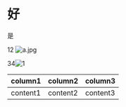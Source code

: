 # 好

是

12
![a.jpg](0)

34![1](2)

|column1|column2|column3|
|-|-|-|
|content1|content2|content3|



